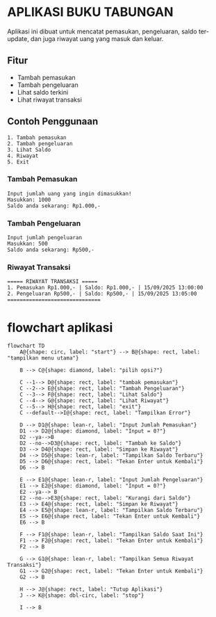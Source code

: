 # APLIKASI BUKU TABUNGAN
Aplikasi ini dibuat untuk mencatat pemasukan, pengeluaran, saldo ter-update, dan juga riwayat uang yang masuk dan keluar.

##  Fitur

-   Tambah pemasukan
-   Tambah pengeluaran
-   Lihat saldo terkini
-   Lihat riwayat transaksi

##  Contoh Penggunaan

    1. Tambah pemasukan
    2. Tambah pengeluaran
    3. Lihat Saldo
    4. Riwayat
    5. Exit

### Tambah Pemasukan

    Input jumlah uang yang ingin dimasukkan!
    Masukkan: 1000
    Saldo anda sekarang: Rp1.000,-


### Tambah Pengeluaran

    Input jumlah pengeluaran
    Masukkan: 500
    Saldo anda sekarang: Rp500,-

### Riwayat Transaksi

    ===== RIWAYAT TRANSAKSI =====
    1. Pemasukan Rp1.000,- | Saldo: Rp1.000,- | 15/09/2025 13:00:00
    2. Pengeluaran Rp500,- | Saldo: Rp500,- | 15/09/2025 13:05:00
    ==============================

# flowchart aplikasi
```mermaid
flowchart TD
    A@{shape: circ, label: "start"} --> B@{shape: rect, label: "tampilkan menu utama"}
    
    B --> C@{shape: diamond, label: "pilih opsi?"}
    
    C --1--> D@{shape: rect, label: "tambak pemasukan"}
    C --2--> E@{shape: rect, label: "Tambah Pengeluaran"}
    C --3--> F@{shape: rect, label: "Lihat Saldo"}
    C --4--> G@{shape: rect, label: "Lihat Riwayat"}
    C --5--> H@{shape: rect, label: "exit"}
    C --default-->I@{shape: rect, label: "Tampilkan Error"}
    
    D --> D1@{shape: lean-r, label: "Input Jumlah Pemasukan"}
    D1 --> D2@{shape: diamond, label: "Input = 0?"}
    D2 --ya-->B
    D2 --no-->D3@{shape: rect, label: "Tambah ke Saldo"}
    D3 --> D4@{shape: rect, label: "Simpan ke Riwayat"}
    D4 --> D5@{shape: lean-r, label: "Tampilkan Saldo Terbaru"}
    D5 --> D6@{shape: rect, label: "Tekan Enter untuk Kembali"}
    D6 --> B
    
    E --> E1@{shape: lean-r, label: "Input Jumlah Pengeluaran"}
    E1 --> E2@{shape: diamond, label: "Input = 0?"}
    E2 --ya--> B
    E2 --no-->E3@{shape: rect, label: "Kurangi dari Saldo"}
    E3 --> E4@{shape: rect, label: "Simpan ke Riwayat"}
    E4 --> E5@{shape: lean-r, label: "Tampilkan Saldo Terbaru"}
    E5 --> E6@{shape rect, label: "Tekan Enter untuk Kembali"}
    E6 --> B
    
    F --> F1@{shape: lean-r, label: "Tampilkan Saldo Saat Ini"}
    F1 --> F2@{shape: rect, label: "Tekan Enter untuk Kembali"}
    F2 --> B
    
    G --> G1@{shape: lean-r, label: "Tampilkan Semua Riwayat Transaksi"}
    G1 --> G2@{shape: rect, label: "Tekan Enter untuk Kembali"}
    G2 --> B
    
    H --> J@{shape: rect, label: "Tutup Aplikasi"}
    J --> K@{shape: dbl-circ, label: "stop"}
    
    I --> B
 ```